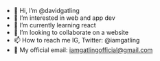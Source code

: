 - 👋 Hi, I’m @davidgatling
- 👀 I’m interested in web and app dev
- 🌱 I’m currently learning react
- 💞️ I’m looking to collaborate on a website
- 📫 How to reach me IG, Twitter: @iamgatling
- 💼 My official email: iamgatlingofficial@gmail.com

<!---
davidgatling/davidgatling is a ✨ special ✨ repository because its `README.md` (this file) appears on your GitHub profile.
You can click the Preview link to take a look at your changes.
--->
